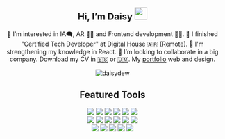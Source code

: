 
<div align = "center">
 
## Hi, I’m Daisy <img src="https://media.giphy.com/media/uwuwyUfda0pxn2aM8X/giphy.gif" width="29px"> 
👀 I’m interested in IA🗨️, AR 🤳🏿 and Frontend development 👩‍💻.
🌱 I finished "Certified Tech Developer" at Digital House 🇦🇷 (Remote).
🦾 I'm strengthening my knowledge in React.
💞️ I’m looking to collaborate in a big company.
Download my CV in <a href="https://portfolio-daisydew.vercel.app/docs/CV-DeisyGarzon2024.pdf">🇪🇸</a> or <a href="https://portfolio-daisydew.vercel.app/docs/CV-DeisyGarzon2024-en.pdf">🇺🇲</a>.
My [portfolio](https://portfolio-daisydew.vercel.app) web and design.

<p align="center"> 
  <img src="https://github-readme-stats.vercel.app/api/top-langs/?username=daisydewd&layout=compact&langs_count=5&theme=transparent&hide_title=false&card_width=500&&bg_color=DEG,38184C,1F0802&border_color=CEF09D&text_color=FFFFD5&title_color=A0CD60" alt="daisydew" />
</p>


## Featured Tools
<div align="center">
 <div>
  <img src="https://ziadoua.github.io/m3-Markdown-Badges/badges/NextJS/nextjs3.svg">
  <img src="https://ziadoua.github.io/m3-Markdown-Badges/badges/React/react2.svg">
  <img src="https://ziadoua.github.io/m3-Markdown-Badges/badges/TypeScript/typescript1.svg">
  <img src="https://ziadoua.github.io/m3-Markdown-Badges/badges/Javascript/javascript2.svg">
  <img src="https://ziadoua.github.io/m3-Markdown-Badges/badges/HTML/html1.svg">
  <img src="https://ziadoua.github.io/m3-Markdown-Badges/badges/CSS/css1.svg">
 </div>

 <div>
  <img src="https://ziadoua.github.io/m3-Markdown-Badges/badges/TailwindCSS/tailwindcss1.svg">
  <img src="https://ziadoua.github.io/m3-Markdown-Badges/badges/npm/npm1.svg">
  <img src="https://ziadoua.github.io/m3-Markdown-Badges/badges/NodeJS/nodejs1.svg">
  <img src="https://ziadoua.github.io/m3-Markdown-Badges/badges/macOS/macos1.svg">
  <img src="https://ziadoua.github.io/m3-Markdown-Badges/badges/Bootstrap/bootstrap1.svg">
  <img src="https://ziadoua.github.io/m3-Markdown-Badges/badges/Vercel/vercel3.svg">
 </div>
 <div> 
  <img src="https://ziadoua.github.io/m3-Markdown-Badges/badges/AfterEffects/aftereffects2.svg">
  <img src="https://ziadoua.github.io/m3-Markdown-Badges/badges/Premiere/premiere1.svg">
   <img src="https://ziadoua.github.io/m3-Markdown-Badges/badges/Photoshop/photoshop1.svg">
  <img src="https://ziadoua.github.io/m3-Markdown-Badges/badges/Illustrator/illustrator2.svg">
  <img src="https://ziadoua.github.io/m3-Markdown-Badges/badges/Figma/figma2.svg">
</div>
</div>

<!--- 📫 How to reach me: daisygarzon.work 
# Title1
## Title2
### Title3
#### Title4
##### Title5

**text bold**
*text bold*
~~First idea~~
This is a [Website](google.com)


DaisyDewD/DaisyDewD is a ✨ special ✨ repository because its `README.md` (this file) appears on your GitHub profile.
You can click the Preview link to take a look at your changes.
--->
